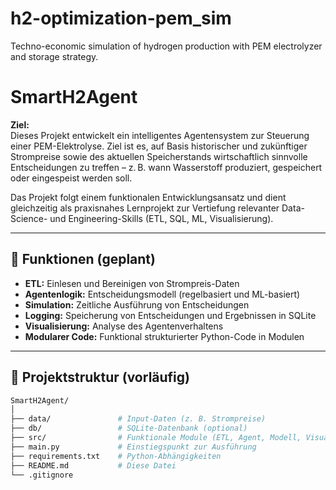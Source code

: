 # h2-optimization-pem_sim
Techno-economic simulation of hydrogen production with PEM electrolyzer and storage strategy.

# SmartH2Agent

**Ziel:**  
Dieses Projekt entwickelt ein intelligentes Agentensystem zur Steuerung einer PEM-Elektrolyse. Ziel ist es, auf Basis historischer und zukünftiger Strompreise sowie des aktuellen Speicherstands wirtschaftlich sinnvolle Entscheidungen zu treffen – z. B. wann Wasserstoff produziert, gespeichert oder eingespeist werden soll.

Das Projekt folgt einem funktionalen Entwicklungsansatz und dient gleichzeitig als praxisnahes Lernprojekt zur Vertiefung relevanter Data-Science- und Engineering-Skills (ETL, SQL, ML, Visualisierung).

---

## 🔧 Funktionen (geplant)

- **ETL:** Einlesen und Bereinigen von Strompreis-Daten
- **Agentenlogik:** Entscheidungsmodell (regelbasiert und ML-basiert)
- **Simulation:** Zeitliche Ausführung von Entscheidungen
- **Logging:** Speicherung von Entscheidungen und Ergebnissen in SQLite
- **Visualisierung:** Analyse des Agentenverhaltens
- **Modularer Code:** Funktional strukturierter Python-Code in Modulen

---

## 📁 Projektstruktur (vorläufig)

```bash
SmartH2Agent/
│
├── data/               # Input-Daten (z. B. Strompreise)
├── db/                 # SQLite-Datenbank (optional)
├── src/                # Funktionale Module (ETL, Agent, Modell, Visualisierung)
├── main.py             # Einstiegspunkt zur Ausführung
├── requirements.txt    # Python-Abhängigkeiten
├── README.md           # Diese Datei
└── .gitignore
